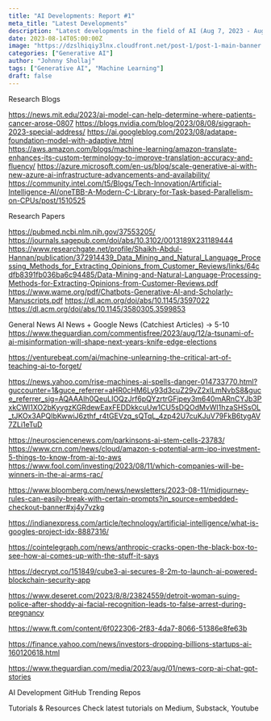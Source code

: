 ```yaml
---
title: "AI Developments: Report #1"
meta_title: "Latest Developments"
description: "Latest developments in the field of AI (Aug 7, 2023 - Aug 14, 2023)"
date: 2023-08-14T05:00:00Z
image: "https://dzslhiqiy3lnx.cloudfront.net/post-1/post-1-main-banner.png"
categories: ["Generative AI"]
author: "Johnny Shollaj"
tags: ["Generative AI", "Machine Learning"]
draft: false
---
```


Research Blogs

https://news.mit.edu/2023/ai-model-can-help-determine-where-patients-cancer-arose-0807 
https://blogs.nvidia.com/blog/2023/08/08/siggraph-2023-special-address/ 
https://ai.googleblog.com/2023/08/adatape-foundation-model-with-adaptive.html 
https://aws.amazon.com/blogs/machine-learning/amazon-translate-enhances-its-custom-terminology-to-improve-translation-accuracy-and-fluency/ 
https://azure.microsoft.com/en-us/blog/scale-generative-ai-with-new-azure-ai-infrastructure-advancements-and-availability/
https://community.intel.com/t5/Blogs/Tech-Innovation/Artificial-Intelligence-AI/oneTBB-A-Modern-C-Library-for-Task-based-Parallelism-on-CPUs/post/1510525

Research Papers

https://pubmed.ncbi.nlm.nih.gov/37553205/
https://journals.sagepub.com/doi/abs/10.3102/0013189X231189444
https://www.researchgate.net/profile/Shaikh-Abdul-Hannan/publication/372914439_Data_Mining_and_Natural_Language_Processing_Methods_for_Extracting_Opinions_from_Customer_Reviews/links/64cdfb8391fb036ba6c94485/Data-Mining-and-Natural-Language-Processing-Methods-for-Extracting-Opinions-from-Customer-Reviews.pdf
https://www.wame.org/pdf/Chatbots-Generative-AI-and-Scholarly-Manuscripts.pdf
https://dl.acm.org/doi/abs/10.1145/3597022
https://dl.acm.org/doi/abs/10.1145/3580305.3599853

General News
AI News + Google News (Catchiest Articles) -> 5-10
https://www.theguardian.com/commentisfree/2023/aug/12/a-tsunami-of-ai-misinformation-will-shape-next-years-knife-edge-elections 

https://venturebeat.com/ai/machine-unlearning-the-critical-art-of-teaching-ai-to-forget/

https://news.yahoo.com/rise-machines-ai-spells-danger-014733770.html?guccounter=1&guce_referrer=aHR0cHM6Ly93d3cuZ29vZ2xlLmNvbS8&guce_referrer_sig=AQAAAIh0QeuLIOQzJrf6pQYzrtrGFjpey3m640mARnCYJb3PxkCWl1XO2bKyvgzKGRdewEaxFEDDkkcuUw1CU5sDQOdMvWI1hzaSHSsOL_tJKOx3APQIbKwwiJ6zthf_r4tGEVzq_sQTqL_4zp42U7cuKJuV79FkB6tygAV7ZLi1eTuD

https://neurosciencenews.com/parkinsons-ai-stem-cells-23783/
https://www.crn.com/news/cloud/amazon-s-potential-arm-ipo-investment-5-things-to-know-from-ai-to-aws
https://www.fool.com/investing/2023/08/11/which-companies-will-be-winners-in-the-ai-arms-rac/

https://www.bloomberg.com/news/newsletters/2023-08-11/midjourney-rules-can-easily-break-with-certain-prompts?in_source=embedded-checkout-banner#xj4y7vzkg

https://indianexpress.com/article/technology/artificial-intelligence/what-is-googles-project-idx-8887316/

https://cointelegraph.com/news/anthropic-cracks-open-the-black-box-to-see-how-ai-comes-up-with-the-stuff-it-says

https://decrypt.co/151849/cube3-ai-secures-8-2m-to-launch-ai-powered-blockchain-security-app

https://www.deseret.com/2023/8/8/23824559/detroit-woman-suing-police-after-shoddy-ai-facial-recognition-leads-to-false-arrest-during-pregnancy

https://www.ft.com/content/6f022306-2f83-4da7-8066-51386e8fe63b

https://finance.yahoo.com/news/investors-dropping-billions-startups-ai-160120618.html

https://www.theguardian.com/media/2023/aug/01/news-corp-ai-chat-gpt-stories






AI Development
GitHub Trending Repos



Tutorials & Resources
Check latest tutorials on Medium, Substack, Youtube
